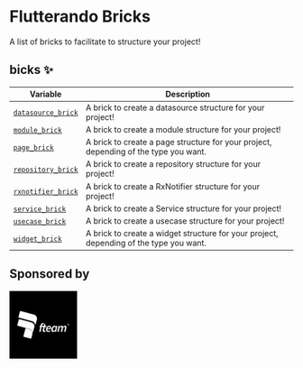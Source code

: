 # Flutterando Bricks

A list of bricks to facilitate to structure your project!


## bicks ✨

| Variable       | Description             | 
| -------------- | ----------------------- | 
| [`datasource_brick`](https://github.com/Flutterando/brick_module/tree/master/datasource) | A brick to create a datasource structure for your project! |
| [`module_brick`](https://github.com/Flutterando/brick_module/tree/master/module) | A brick to create a module structure for your project! |
| [`page_brick`](https://github.com/Flutterando/brick_module/tree/master/page) | A brick to create a page structure for your project, depending of the type you want. |
| [`repository_brick`](https://github.com/Flutterando/brick_module/tree/master/repository) | A brick to create a repository structure for your project! |
| [`rxnotifier_brick`](https://github.com/Flutterando/brick_module/tree/master/rxNotifier) | A brick to create a RxNotifier structure for your project! |
| [`service_brick`](https://github.com/Flutterando/brick_module/tree/master/service) | A brick to create a Service structure for your project! |
| [`usecase_brick`](https://github.com/Flutterando/brick_module/tree/master/usecase) | A brick to create a usecase structure for your project! |
| [`widget_brick`](https://github.com/Flutterando/brick_module/tree/master/widget) | A brick to create a widget structure for your project, depending of the type you want. 






## Sponsored by

<a href="https://fteam.dev">
  <img src="https://raw.githubusercontent.com/Flutterando/README-Template/master/readme_assets/sponsor-logo.png" alt="Logo" width="120">
</a>
